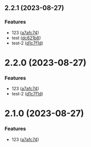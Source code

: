 ## 2.2.1 (2023-08-27)


### Features

* 123 ([a7afc74](https://github.com/wangjs-jacky/test-package/commit/a7afc74e5a655200db5d0262caaa52f7f3516691))
* test ([dc621b8](https://github.com/wangjs-jacky/test-package/commit/dc621b8d1fd9dc24ae41ff61130f6d5d595b8275))
* test-2 ([d1c7f1d](https://github.com/wangjs-jacky/test-package/commit/d1c7f1db9af968a01b4b04560d4ce458a690cb21))



# 2.2.0 (2023-08-27)


### Features

* 123 ([a7afc74](https://github.com/wangjs-jacky/test-package/commit/a7afc74e5a655200db5d0262caaa52f7f3516691))
* test-2 ([d1c7f1d](https://github.com/wangjs-jacky/test-package/commit/d1c7f1db9af968a01b4b04560d4ce458a690cb21))



# 2.1.0 (2023-08-27)


### Features

* 123 ([a7afc74](https://github.com/wangjs-jacky/test-package/commit/a7afc74e5a655200db5d0262caaa52f7f3516691))



